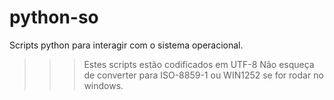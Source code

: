 # python-so
Scripts python para interagir com o sistema operacional.

>>> Estes scripts estão codificados em UTF-8
Não esqueça de converter para ISO-8859-1 ou WIN1252 se for rodar no windows.



